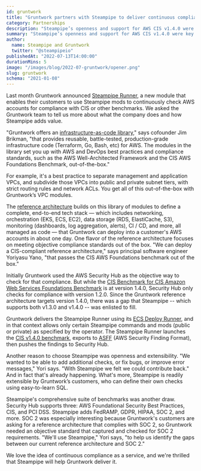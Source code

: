 ```yaml
---
id: gruntwork
title: "Gruntwork partners with Steampipe to deliver continuous compliance as a service"
category: Partnerships
description: "Steampipe’s openness and support for AWS CIS v1.4.0 were key factors"
summary: "Steampipe’s openness and support for AWS CIS v1.4.0 were key factors"
author:
  name: Steampipe and Gruntwork
  twitter: "@steampipeio"
publishedAt: "2022-07-13T14:00:00"
durationMins: 5
image: "/images/blog/2022-07-gruntwork/opener.png"
slug: gruntwork
schema: "2021-01-08"
---
```


Last month Gruntwork announced [Steampipe Runner](https://blog.gruntwork.io/gruntwork-newsletter-june-2022-6f45c8de8d2b), a new module that enables their customers to use Steampipe mods to continuously check AWS accounts for compliance with CIS or other benchmarks. We asked the Gruntwork team to tell us more about what the company does and how Steampipe adds value.

"Gruntwork offers an [infrastructure-as-code library](https://gruntwork.io/infrastructure-as-code-library)," says cofounder Jim Brikman, "that provides reusable, battle-tested, production-grade infrastructure code (Terraform, Go, Bash, etc) for AWS. The modules in the library set you up with AWS and DevOps best practices and compliance standards, such as the AWS Well-Architected Framework and the CIS AWS Foundations Benchmark, out-of-the-box."

For example, it's a best practice to separate management and application VPCs, and subdivide those VPCs into public and private subnet tiers, with strict routing rules and network ACLs. You get all of this out-of-the-box with Gruntwork’s VPC modules.

The [reference architecture](https://gruntwork.io/reference-architecture) builds on this library of modules to define a complete, end-to-end tech stack — which includes networking, orchestration (EKS, ECS, EC2), data storage (RDS, ElastiCache, S3), monitoring (dashboards, log aggregation, alerts), CI / CD, and more, all managed as code — that Gruntwork can deploy into a customer's AWS accounts in about one day. One flavor of the reference architecture focuses on meeting objective compliance standards out of the box. "We can deploy a CIS-compliant reference architecture," says principal software engineer Yoriyasu Yano, "that passes the CIS AWS Foundations benchmark out of the box."

Initially Gruntwork used the AWS Security Hub as the objective way to check for that compliance. But while the [CIS Benchmark for CIS Amazon Web Services Foundations Benchmark](https://docs.aws.amazon.com/audit-manager/latest/userguide/CIS-1-2.html) is at version 1.4.0, Security Hub only checks for compliance with version 1.2.0. Since the Gruntwork reference architecture targets version 1.4.0, there was a gap that Steampipe -- which supports both v1.3.0 and v1.4.0 -- was enlisted to fill. 

Gruntwork delivers the Steampipe Runner using its [ECS Deploy Runner](https://docs.gruntwork.io/reference/services/ci-cd-pipeline/ecs-deploy-runner), and in that context allows only certain Steampipe commands and mods (public or private) as specified by the operator. The Steampipe Runner launches the [CIS v1.4.0  benchmark](https://hub.steampipe.io/mods/turbot/aws_compliance/controls/benchmark.cis_v140), exports to [ASFF](https://steampipe.io/docs/reference/cli/check#output-formats) (AWS Security Finding Format), then pushes the findings to Security Hub. 

Another reason to choose Steampipe was openness and extensibility. "We wanted to be able to add additional checks, or fix bugs, or improve error messages," Yori says. "With Steampipe we felt we could contribute back." And in fact that's already happening. What's more, Steampipe is readily extensible by Gruntwork’s customers, who can define their own checks using easy-to-learn SQL.

Steampipe's comprehensive suite of benchmarks was another draw. Security Hub supports three: AWS Foundational Security Best Practices, CIS, and PCI DSS. Steampipe adds FedRAMP, GDPR, HIPAA, SOC 2, and more. SOC 2 was especially interesting because Gruntwork's customers are asking for a reference architecture that complies with SOC 2, so Gruntwork needed an objective standard that captured and checked for SOC 2 requirements. "We'll use Steampipe," Yori says, "to help us identify the gaps between our current reference architecture and SOC 2."

We love the idea of continuous compliance as a service, and we're thrilled that Steampipe will help Gruntwork deliver it. 



